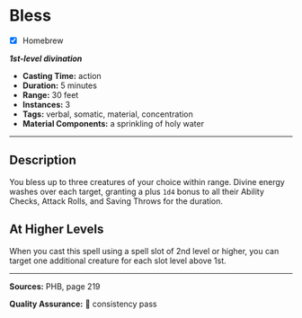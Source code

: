 # Bless
- [x] Homebrew

***1st-level divination***
- **Casting Time:** action
- **Duration:** 5 minutes
- **Range:** 30 feet
- **Instances:** 3
- **Tags:** verbal, somatic, material, concentration
- **Material Components:** a sprinkling of holy water

---

## Description
You bless up to three creatures of your choice within range.
Divine energy washes over each target, granting a plus `1d4` bonus to all their Ability Checks, Attack Rolls, and Saving Throws for the duration.

## At Higher Levels
When you cast this spell using a spell slot of 2nd level or higher, you can target one additional creature for each slot level above 1st.

---

**Sources:** PHB, page 219

**Quality Assurance:** :star2: consistency pass
